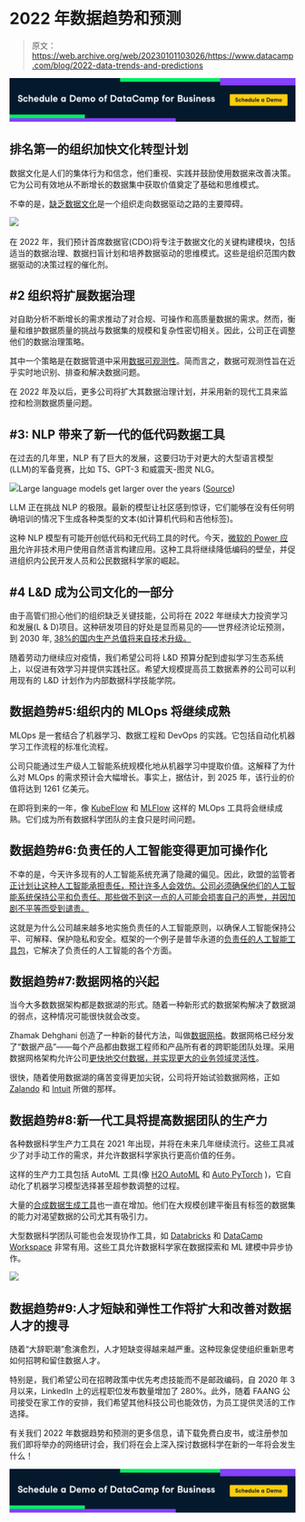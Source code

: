 # 2022 年数据趋势和预测

> 原文：<https://web.archive.org/web/20230101103026/https://www.datacamp.com/blog/2022-data-trends-and-predictions>

[![](img/3fb38c1df683f68bc74b453bfd9d5483.png)](https://web.archive.org/web/20220529064443/https://www.datacamp.com/groups/business)

## 排名第一的组织加快文化转型计划

数据文化是人们的集体行为和信念，他们重视、实践并鼓励使用数据来改善决策。它为公司有效地从不断增长的数据集中获取价值奠定了基础和思维模式。

不幸的是，[缺乏数据文化](https://web.archive.org/web/20220529064443/https://c6abb8db-514c-4f5b-b5a1-fc710f1e464e.filesusr.com/ugd/e5361a_d59b4629443945a0b0661d494abb5233.pdf)是一个组织走向数据驱动之路的主要障碍。

![](img/c1cd4e1d348f4306254edc4cb5e31227.png)

在 2022 年，我们预计首席数据官(CDO)将专注于数据文化的关键构建模块，包括适当的数据治理、数据扫盲计划和培养数据驱动的思维模式。这些是组织范围内数据驱动的决策过程的催化剂。

## #2 组织将扩展数据治理

对自助分析不断增长的需求推动了对合规、可操作和高质量数据的需求。然而，衡量和维护数据质量的挑战与数据集的规模和复杂性密切相关。因此，公司正在调整他们的数据治理策略。

其中一个策略是在数据管道中采用[数据可观测性](https://web.archive.org/web/20220529064443/https://www.montecarlodata.com/what-is-data-observability/)。简而言之，数据可观测性旨在近乎实时地识别、排查和解决数据问题。

在 2022 年及以后，更多公司将扩大其数据治理计划，并采用新的现代工具来监控和检测数据质量问题。

## #3: NLP 带来了新一代的低代码数据工具

在过去的几年里，NLP 有了巨大的发展，这要归功于对更大的大型语言模型(LLM)的军备竞赛，比如 T5、GPT-3 和威震天-图灵 NLG。

![](img/f94f4121cf3e5ae13f006fd3c7788cd9.png)Large language models get larger over the years ([Source](https://web.archive.org/web/20220529064443/https://huggingface.co/blog/large-language-models))

LLM 正在挑战 NLP 的极限。最新的模型让社区感到惊讶，它们能够在没有任何明确培训的情况下生成各种类型的文本(如计算机代码和吉他标签)。

这种 NLP 模型有可能开创低代码和无代码工具的时代。今天，[微软的 Power 应用](https://web.archive.org/web/20220529064443/https://blogs.microsoft.com/ai/from-conversation-to-code-microsoft-introduces-its-first-product-features-powered-by-gpt-3/)允许非技术用户使用自然语言构建应用。这种工具将继续降低编码的壁垒，并促进组织内公民开发人员和公民数据科学家的崛起。

## #4 L&D 成为公司文化的一部分

由于高管们担心他们的组织缺乏关键技能，公司将在 2022 年继续大力投资学习和发展(L & D)项目。这种研发项目的好处是显而易见的——世界经济论坛预测，到 2030 年, [38%的国内生产总值将来自技术升级。](https://web.archive.org/web/20220529064443/https://www.pwc.com/gx/en/issues/upskilling/upskilling-for-shared-prosperity.html)

随着劳动力继续应对疫情，我们希望公司将 L&D 预算分配到虚拟学习生态系统上，以促进有效学习并提供实践社区。希望大规模提高员工数据素养的公司可以利用现有的 L&D 计划作为内部数据科学技能学院。

## 数据趋势#5:组织内的 MLOps 将继续成熟

MLOps 是一套结合了机器学习、数据工程和 DevOps 的实践。它包括自动化机器学习工作流程的标准化流程。

公司只能通过生产级人工智能系统规模化地从机器学习中提取价值。这解释了为什么对 MLOps 的需求预计会大幅增长。事实上，据估计，到 2025 年，该行业的价值将达到 1261 亿美元。

在即将到来的一年，像 [KubeFlow](https://web.archive.org/web/20220529064443/https://www.kubeflow.org/) 和 [MLFlow](https://web.archive.org/web/20220529064443/https://mlflow.org/) 这样的 MLOps 工具将会继续成熟。它们成为所有数据科学团队的主食只是时间问题。

## 数据趋势#6:负责任的人工智能变得更加可操作化

不幸的是，今天许多现有的人工智能系统充满了隐藏的偏见。因此，欧盟的监管者[正计划让这种人工智能承担责任，预计许多人会效仿。公司必须确保他们的人工智能系统保持公平和负责任。那些做不到这一点的人可能会损害自己的声誉，并因加剧不平等而受到谴责。](https://web.archive.org/web/20220529064443/https://www.mckinsey.com/business-functions/mckinsey-analytics/our-insights/what-the-draft-european-union-ai-regulations-mean-for-business)

这就是为什么公司越来越多地实施负责任的人工智能原则，以确保人工智能保持公平、可解释、保护隐私和安全。框架的一个例子是普华永道的[负责任的人工智能工具包](https://web.archive.org/web/20220529064443/https://www.pwc.com/gx/en/issues/data-and-analytics/artificial-intelligence/what-is-responsible-ai.html)，它解决了负责任的人工智能的各个方面。

## 数据趋势#7:数据网格的兴起

当今大多数数据架构都是数据湖的形式。随着一种新形式的数据架构解决了数据湖的弱点，这种情况可能很快就会改变。

Zhamak Dehghani 创造了一种新的替代方法，叫做[数据网格](https://web.archive.org/web/20220529064443/https://martinfowler.com/articles/data-monolith-to-mesh.html)。数据网格已经分发了“数据产品”——每个产品都由数据工程师和产品所有者的跨职能团队处理。采用数据网格架构允许公司[更快地交付数据，并实现更大的业务领域灵活性](https://web.archive.org/web/20220529064443/https://www2.deloitte.com/nl/nl/pages/strategy-analytics-and-ma/articles/from-data-mess-to-a-data-mesh.html)。

很快，随着使用数据湖的痛苦变得更加尖锐，公司将开始试验数据网格，正如 [Zalando](https://web.archive.org/web/20220529064443/https://databricks.com/session_eu20/data-mesh-in-practice-how-europes-leading-online-platform-for-fashion-goes-beyond-the-data-lake) 和 [Intuit](https://web.archive.org/web/20220529064443/https://medium.com/intuit-engineering/intuits-data-mesh-strategy-778e3edaa017) 所做的那样。

## 数据趋势#8:新一代工具将提高数据团队的生产力

各种数据科学生产力工具在 2021 年出现，并将在未来几年继续流行。这些工具减少了对手动工作的需求，并允许数据科学家执行更高价值的任务。

这样的生产力工具包括 AutoML 工具(像 [H2O AutoML](https://web.archive.org/web/20220529064443/https://docs.h2o.ai/h2o/latest-stable/h2o-docs/automl.html) 和 [Auto PyTorch](https://web.archive.org/web/20220529064443/https://www.automl.org/automl/autopytorch/) )，它自动化了机器学习模型选择甚至超参数调整的过程。

大量的[合成数据生成工具](https://web.archive.org/web/20220529064443/https://blogs.nvidia.com/blog/2021/06/08/what-is-synthetic-data/)也一直在增加。他们在大规模创建平衡且有标签的数据集的能力对渴望数据的公司尤其有吸引力。

大型数据科学团队可能也会发现协作工具，如 [Databricks](https://web.archive.org/web/20220529064443/https://databricks.com/solutions/data-science) 和 [DataCamp Workspace](https://web.archive.org/web/20220529064443/https://www.datacamp.com/workspace) 非常有用。这些工具允许数据科学家在数据探索和 ML 建模中异步协作。

[![](img/5b60e4cc2a37bddce5a314ef2e10a759.png)](https://web.archive.org/web/20220529064443/https://www.datacamp.com/workspace)

## 数据趋势#9:人才短缺和弹性工作将扩大和改善对数据人才的搜寻

随着“大辞职潮”愈演愈烈，人才短缺变得越来越严重。这种现象促使组织重新思考如何招聘和留住数据人才。

特别是，我们希望公司在招聘政策中优先考虑技能而不是邮政编码，自 2020 年 3 月以来，LinkedIn 上的远程职位发布数量增加了 280%。此外，随着 FAANG 公司接受在家工作的安排，我们希望其他科技公司也能效仿，为员工提供灵活的工作选择。

有关我们 2022 年数据趋势和预测的更多信息，请下载免费白皮书，或注册参加我们即将举办的网络研讨会，我们将在会上深入探讨数据科学在新的一年将会发生什么！

[![](img/3fb38c1df683f68bc74b453bfd9d5483.png)](https://web.archive.org/web/20220529064443/https://www.datacamp.com/groups/business)